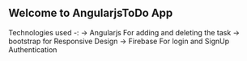## Welcome to AngularjsToDo App 

Technologies used -:
-> Angularjs For adding and deleting the task
-> bootstrap for Responsive Design
-> Firebase For login and SignUp Authentication
